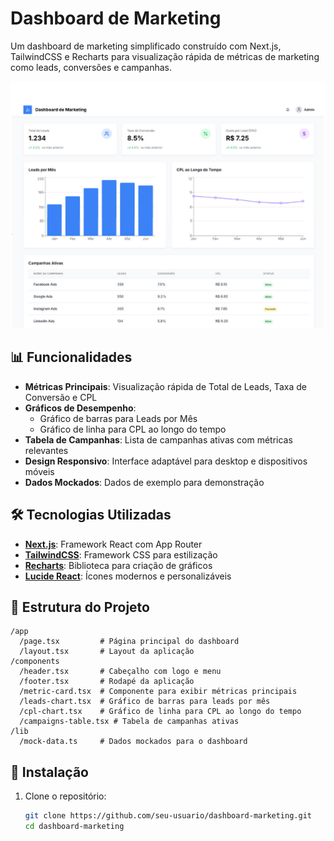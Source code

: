 # Dashboard de Marketing

Um dashboard de marketing simplificado construído com Next.js, TailwindCSS e Recharts para visualização rápida de métricas de marketing como leads, conversões e campanhas.

![Tela](mkt-dash.png)

## 📊 Funcionalidades

- **Métricas Principais**: Visualização rápida de Total de Leads, Taxa de Conversão e CPL
- **Gráficos de Desempenho**: 
  - Gráfico de barras para Leads por Mês
  - Gráfico de linha para CPL ao longo do tempo
- **Tabela de Campanhas**: Lista de campanhas ativas com métricas relevantes
- **Design Responsivo**: Interface adaptável para desktop e dispositivos móveis
- **Dados Mockados**: Dados de exemplo para demonstração

## 🛠️ Tecnologias Utilizadas

- **[Next.js](https://nextjs.org/)**: Framework React com App Router
- **[TailwindCSS](https://tailwindcss.com/)**: Framework CSS para estilização
- **[Recharts](https://recharts.org/)**: Biblioteca para criação de gráficos
- **[Lucide React](https://lucide.dev/)**: Ícones modernos e personalizáveis

## 📁 Estrutura do Projeto

```
/app
  /page.tsx         # Página principal do dashboard
  /layout.tsx       # Layout da aplicação
/components
  /header.tsx       # Cabeçalho com logo e menu
  /footer.tsx       # Rodapé da aplicação
  /metric-card.tsx  # Componente para exibir métricas principais
  /leads-chart.tsx  # Gráfico de barras para leads por mês
  /cpl-chart.tsx    # Gráfico de linha para CPL ao longo do tempo
  /campaigns-table.tsx # Tabela de campanhas ativas
/lib
  /mock-data.ts     # Dados mockados para o dashboard
```

## 🚀 Instalação

1. Clone o repositório:
   ```bash
   git clone https://github.com/seu-usuario/dashboard-marketing.git
   cd dashboard-marketing